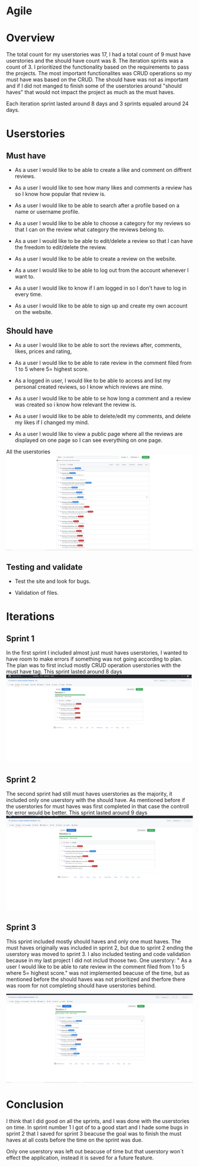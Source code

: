 # Agile
# Overview
The total count for my userstories was 17, I had a total count of 9 must have userstories and the should have count was 8. The iteration sprints was a count of 3. I prioritized the functionality based on the requirements to pass the projects. The most important functionalites was CRUD operations so my must have was based on the CRUD. The should have was not as important and if I did not manged to finish some of the userstories around "should haves" that would not impact the project as much as the must haves.

Each iteration sprint lasted around 8 days and 3 sprints equaled around 24 days.

# Userstories

## Must have
* As a user I would like to be able to create a like and comment on diffrent reviews.

* As a user I would like to see how many likes and comments a review has so I know how popular that review is.

* As a user I would like to be able to search after a profile based on a name or username profile.

* As a user I would like to be able to choose a category for my reviews so that I can on the review what category the reviews belong to.

* As a user I would like to be able to edit/delete a review so that I can have the freedom to edit/delete the review.

* As a user I would like to be able to create a review on the website.

* As a user I would like to be able to log out from the account whenever I want to.

* As a user I would like to know if I am logged in so I don't have to log in every time.

* As a user I would like to be able to sign up and create my own account on the website.

## Should have

* As a user I would like to be able to sort the reviews after, comments, likes, prices and rating,

* As a user I would like to be able to rate review in the comment filed from 1 to 5 where 5= highest score.

* As a logged in user, I would like to be able to access and list my personal created reviews, so I know which reviews are mine.

* As a user I would like to be able to se how long a comment and a review was created so i know how relevant the review is.

* As a user I would like to be able to delete/edit my comments, and delete my likes if I changed my mind.

* As a user I would like to view a public page where all the reviews are displayed on one page so I can see everything on one page.


All the userstories
![userstories](docs/agile/agile-1.png)



## Testing and validate

* Test the site and look for bugs.

* Validation of files.



# Iterations

## Sprint 1
In the first sprint I included almost just must haves userstories, I wanted to have room to make errors if something was not going according to plan. The plan was to first includ mostly CRUD operation userstories with the must have tag. This sprint lasted around 8 days
![userstories](docs/agile/agile-2.png)

## Sprint 2
The second sprint had still must haves userstories as the majority, it included only one userstory with the should have. As mentioned before if the userstories for must haves was first completed in that case the controll for error would be better. This sprint lasted around 9 days 
![userstories](docs/agile/agile-3.png)

## Sprint 3
This sprint included mostly should haves and only one must haves. The must haves originally was included in sprint 2, but due to sprint 2 ending the userstory was moved to sprint 3. I also included testing and code validation because in my last project I did not includ thoose two. One userstory: " As a user I would like to be able to rate review in the comment filed from 1 to 5 where 5= highest score." was not implemented beacuse of the time, but as mentioned before the should haves was not prioritized and therfore there was room for not completing should have userstories behind.

![userstories](docs/agile/agile-4.png)

# Conclusion
I think that I did good on all the sprints, and I was done with the userstories on time. In sprint number 1 I got of to a good start and I hade some bugs in sprint 2 that I saved for sprint 3 beacuse the goal was to finish the must haves at all costs before the time on the sprint was due.

Only one userstory was left out beacuse of time but that userstory won´t effect the application, instead it is saved for a future feature.
























